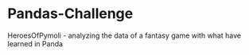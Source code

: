 # Pandas-Challenge
HeroesOfPymoli - analyzing the data of a fantasy game with what have learned in Panda
